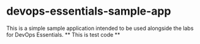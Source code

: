 # devops-essentials-sample-app

This is a simple sample application intended to be used alongside the labs for DevOps Essentials.
** This is test code **
